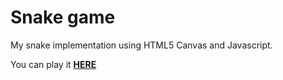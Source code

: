 # Snake game

My snake implementation using HTML5 Canvas and Javascript.

You can play it [**HERE**](https://mswiecicki.github.io/snake/)
